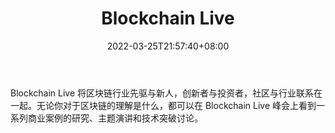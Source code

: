 ﻿---
weight: 
title: "Blockchain Live"
description: "Blockchain Live 将区块链行业先驱与新人，创新者与投资者，社区与行业联系在一起"
date: 2022-03-25T21:57:40+08:00
lastmod: 2022-03-25T16:45:40+08:00
draft: false
authors: ["Metabd"]
featuredImage: "blockchain-live.jpg"
link: ""
tags: ["元宇宙社区","Blockchain Live"]
categories: ["navigation"]
navigation: ["元宇宙社区"]
lightgallery: true
toc: true
pinned: false
recommend: false
recommend1: false
---
Blockchain Live 将区块链行业先驱与新人，创新者与投资者，社区与行业联系在一起。无论你对于区块链的理解是什么，都可以在 Blockchain Live 峰会上看到一系列商业案例的研究、主题演讲和技术突破讨论。
